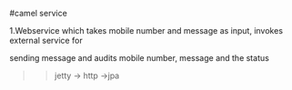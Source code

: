 #camel service

1.Webservice which takes mobile number and message as input, invokes external service for

sending message and audits mobile number, message and the status

>> jetty -> http ->jpa
